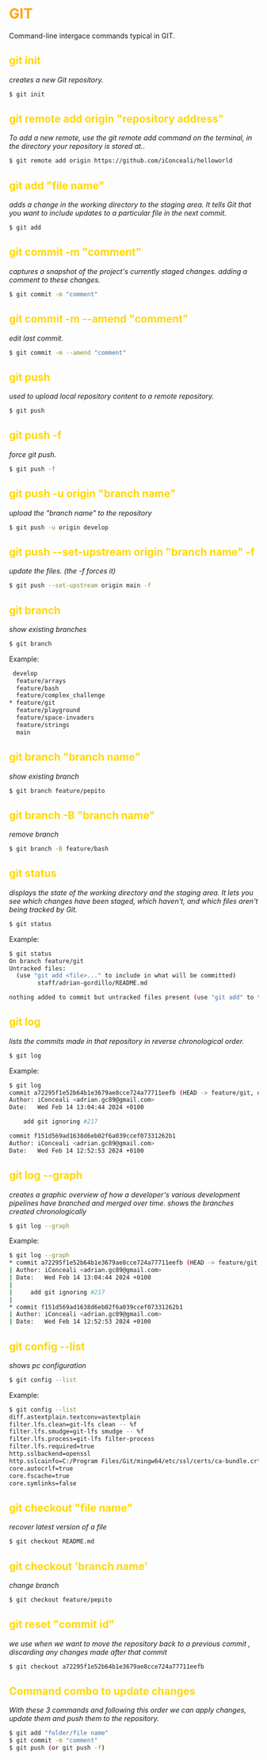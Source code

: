 # <span style="color:ORANGE">GIT</span>

Command-line intergace commands typical in GIT.

## <span style="color:gold">git init</span>

_creates a new Git repository._

```sh
$ git init
```

## <span style="color:gold">git remote add origin "repository address"</span>

_To add a new remote, use the git remote add command on the terminal, in the directory your repository is stored at.._

```sh
$ git remote add origin https://github.com/iConceali/helloworld
```

## <span style="color:gold">git add "file name"</span>

_adds a change in the working directory to the staging area. It tells Git that you want to include updates to a particular file in the next commit._

```sh
$ git add
```

## <span style="color:gold">git commit -m "comment"</span>

_captures a snapshot of the project's currently staged changes. adding a comment to these changes._

```sh
$ git commit -m "comment"
```

## <span style="color:gold">git commit -m --amend "comment"</span>

_edit last commit._

```sh
$ git commit -m --amend "comment"
```

## <span style="color:gold">git push</span>

_used to upload local repository content to a remote repository._

```sh
$ git push
```

## <span style="color:gold">git push -f</span>

_force git push._

```sh
$ git push -f
```

## <span style="color:gold">git push -u origin "branch name"</span>

_upload the "branch name" to the repository_

```sh
$ git push -u origin develop
```

## <span style="color:gold">git push --set-upstream origin "branch name" -f</span>

_update the files. (the -f forces it)_

```sh
$ git push --set-upstream origin main -f
```

## <span style="color:gold">git branch</span>

_show existing branches_

```sh
$ git branch
```

Example:

```sh
 develop
  feature/arrays
  feature/bash
  feature/complex_challenge
* feature/git
  feature/playground
  feature/space-invaders
  feature/strings
  main
```

## <span style="color:gold">git branch "branch name"</span>

_show existing branch_

```sh
$ git branch feature/pepito
```

## <span style="color:gold">git branch -B "branch name"</span>

_remove branch_

```sh
$ git branch -B feature/bash
```

## <span style="color:gold">git status</span>

_displays the state of the working directory and the staging area. It lets you see which changes have been staged, which haven't, and which files aren't being tracked by Git._

```sh
$ git status
```

Example:

```sh
$ git status
On branch feature/git
Untracked files:
  (use "git add <file>..." to include in what will be committed)
        staff/adrian-gordillo/README.md

nothing added to commit but untracked files present (use "git add" to track)
```

## <span style="color:gold">git log</span>

_lists the commits made in that repository in reverse chronological order._

```sh
$ git log
```

Example:

```sh
$ git log
commit a72295f1e52b64b1e3679ae8cce724a77711eefb (HEAD -> feature/git, origin/develop, develop)
Author: iConceali <adrian.gc89@gmail.com>
Date:   Wed Feb 14 13:04:44 2024 +0100

    add git ignoring #217

commit f151d569ad1638d6eb02f6a039ccef07331262b1
Author: iConceali <adrian.gc89@gmail.com>
Date:   Wed Feb 14 12:52:53 2024 +0100
```

## <span style="color:gold">git log --graph</span>

_creates a graphic overview of how a developer's various development pipelines have branched and merged over time. shows the branches created chronologically_

```sh
$ git log --graph
```

Example:

```sh
$ git log --graph
* commit a72295f1e52b64b1e3679ae8cce724a77711eefb (HEAD -> feature/git, origin/develop, develop)
| Author: iConceali <adrian.gc89@gmail.com>
| Date:   Wed Feb 14 13:04:44 2024 +0100
|
|     add git ignoring #217
|
* commit f151d569ad1638d6eb02f6a039ccef07331262b1
| Author: iConceali <adrian.gc89@gmail.com>
| Date:   Wed Feb 14 12:52:53 2024 +0100
```

## <span style="color:gold">git config --list</span>

_shows pc configuration_

```sh
$ git config --list
```

Example:

```sh
$ git config --list
diff.astextplain.textconv=astextplain
filter.lfs.clean=git-lfs clean -- %f
filter.lfs.smudge=git-lfs smudge -- %f
filter.lfs.process=git-lfs filter-process
filter.lfs.required=true
http.sslbackend=openssl
http.sslcainfo=C:/Program Files/Git/mingw64/etc/ssl/certs/ca-bundle.crt
core.autocrlf=true
core.fscache=true
core.symlinks=false
```

## <span style="color:gold">git checkout "file name"</span>

_recover latest version of a file_

```sh
$ git checkout README.md
```

## <span style="color:gold">git checkout 'branch name'</span>

_change branch_

```sh
$ git checkout feature/pepito
```

## <span style="color:gold">git reset "commit id"</span>

_we use when we want to move the repository back to a previous commit , discarding any changes made after that commit_

```sh
$ git checkout a72295f1e52b64b1e3679ae8cce724a77711eefb
```

## <span style="color:gold">Command combo to update changes</span>

_With these 3 commands and following this order we can apply changes, update them and push them to the repository._

```sh
$ git add "folder/file name"
$ git commit -m "comment"
$ git push (or git push -f)
```
